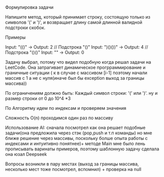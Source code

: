 Формулировка задачи

Напишите метод, который принимает строку, состоящую только из символов '(' и ')', и возвращает длину самой длинной валидной подстроки скобок.

Примеры

Input: "(()" → Output: 2 // Подстрока "()"
Input: ")()())" → Output: 4 // Подстрока "()()" 
Input: "" → Output: 0

Задачу выбрал, потому что видел подобную когда решал задачи на LeetCode. Она затрагивает динамическое прогрраммирование и граничные ситуации
( к в случае с массивом [i-1] поэтому начали массив с 1 а не с нуля(иначе был бы exception выход за границы массива))

По ограничениям должно быть: Каждый символ строки: '(' или ')'. ну и размер строки от 0 до 10^4 *3

По Алгоритму идем по индексам и проверяем значения

Сложность O(n) проходимся один раз по массиву

Использование AI: сначала посмотрел как она решает подобные задачи(она предложила через стэк (pop,push и т.п команды) но мне ближе решение через массивы, 
поскольку болше опыта работы с индексами и интуитивно понятнее)+ методе Main мне было лень прописывать варинаты примеров, поэтому шаблонную задачу сделала она юзал Deepseek

Вопросы возникли в пару местах (выход за границы массива, несколько мест тоже посмотрел, вспомнил) + проверка на null
